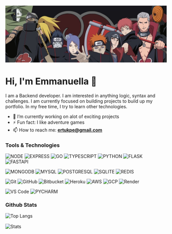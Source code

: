 ![akatsuki](IMG_0497.jpeg)

# Hi, I'm Emmanuella 👋

I am a Backend developer. I am interested in anything logic, syntax and challenges. I am currently focused on building projects to build up my portfolio. In my free time, I try to learn other technologies.

<!--
**ebosetalee/ebosetalee** is a ✨ _special_ ✨ repository because its `README.md` (this file) appears on your GitHub profile.

Here are some ideas to get you started:

- 🔭 I’m currently working on ...
- 🌱 I’m currently learning ...
- 👯 I’m looking to collaborate on ...
- 🤔 I’m looking for help with ...
- 💬 Ask me about ...
- 📫 How to reach me: ...
- 😄 Pronouns: ...
- ⚡ Fun fact: ...
-->

- 🔭 I’m currently working on alot of exciting projects 
- ⚡ Fun fact: I like adventure games
- 📫 How to reach me: **ertukpe@gmail.com**

### Tools & Technologies
![NODE](https://img.shields.io/badge/Node.js-43853D?style=for-the-badge&logo=node.js&logoColor=white)
![EXPRESS](https://img.shields.io/badge/Express.js-404D59?style=for-the-badge)
![GO](https://img.shields.io/badge/Go-00ADD8?style=for-the-badge&logo=go&logoColor=white)
![TYPESCRIPT](https://img.shields.io/badge/TypeScript-007ACC?style=for-the-badge&logo=typescript&logoColor=white)
![PYTHON](https://img.shields.io/badge/python-3670A0?style=for-the-badge&logo=python&logoColor=ffdd54)
![FLASK](https://img.shields.io/badge/Flask-000000?style=for-the-badge&logo=flask&logoColor=white)
![FASTAPI](https://img.shields.io/badge/FastAPI-005571?style=for-the-badge&logo=fastapi)

![MONGODB](https://img.shields.io/badge/MongoDB-4EA94B?style=for-the-badge&logo=mongodb&logoColor=white)
![MYSQL](https://img.shields.io/badge/MySQL-00000F?style=for-the-badge&logo=mysql&logoColor=white)
![POSTGRESQL](https://img.shields.io/badge/PostgreSQL-316192?style=for-the-badge&logo=postgresql&logoColor=white)
![SQLITE](https://img.shields.io/badge/SQLite-003B57?style=for-the-badge&logo=sqlite&logoColor=white)
![REDIS](https://img.shields.io/badge/Redis-DC382D?style=for-the-badge&logo=redis&logoColor=white)

![Git](https://img.shields.io/badge/-Git-F05032?style=for-the-badge&logo=git&logoColor=white)
![GitHub](https://img.shields.io/badge/GitHub-100000?style=for-the-badge&logo=github&logoColor=white)
![Bitbucket](https://img.shields.io/badge/bitbucket-%230047B3.svg?style=for-the-badge&logo=bitbucket&logoColor=white)
![Heroku](https://img.shields.io/badge/Heroku-430098?style=for-the-badge&logo=heroku&logoColor=white)
![AWS](https://img.shields.io/badge/Amazon_AWS-232F3E?style=for-the-badge&logo=amazon-aws&logoColor=white)
![GCP](https://img.shields.io/badge/GoogleCloud-%234285F4.svg?style=for-the-badge&logo=google-cloud&logoColor=white)
![Render](https://img.shields.io/badge/Render-%46E3B7.svg?style=for-the-badge&logo=render&logoColor=white)

![VS Code](https://img.shields.io/badge/-VS%20Code-007ACC?style=for-the-badge&logo=visual%20studio%20code&logoColor=white)
![PYCHARM](https://img.shields.io/badge/pycharm-143?style=for-the-badge&logo=pycharm&logoColor=black&color=yellowgreen&labelColor=yellow)

### Github Stats
![Top Langs](https://github-readme-stats.vercel.app/api/top-langs/?username=ebosetalee&layout=compact)

<img align="center" src="https://github-readme-stats.vercel.app/api?username=ebosetalee&show_icons=true&locale=en&theme=monokai&hide_border=true&count_private=true" alt="Stats" />